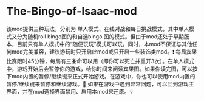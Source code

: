 # The-Bingo-of-Isaac-mod
该mod提供三种玩法，分别为 单人模式、在线对战和每日挑战模式，其中单人模式又分为随机roll bingo图的和自选bingo 图的模式。但由于mod还处于早期版本，目前只有单人模式中的“随便玩玩”模式可以玩。同时，本mod不保证与其他任何mod完美兼容，建议游玩时只开启此mod或只开启一些装饰类mod。❗  每局宾果比赛限时45分钟，每局有三条命可以用（即你可以死亡并重开3次）。在单人模式中，游戏开始后会暂停你的游戏，给你时间来阅读宾果图。如果你读完图，可以按下mod内置的暂停/继续键来正式开始游戏。在游戏中，你也可以使用mod内置的暂停/继续键来暂停和继续游戏。🎯  如果在游戏中遇到异常问题，可以回到游戏主界面，并在mod选择界面禁用、启用本mod来还原。💡
